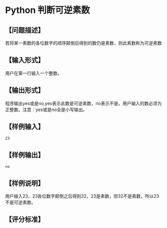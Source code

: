 # Python 判断可逆素数

## 【问题描述】

若将某一素数的各位数字的顺序颠倒后得到的数仍是素数，则此素数称为可逆素数

## 【输入形式】

用户在第一行输入一个整数。

## 【输出形式】

程序输出yes或是no,yes表示此数是可逆素数，no表示不是。用户输入的数必须为正整数。注意：yes或是no全是小写输出。

## 【样例输入】
```
23
```
## 【样例输出】
```
no
```
## 【样例说明】

用户输入23，23各位数字颠倒之后得到32，23是素数，但32不是素数，所以23不是可逆素数。

## 【评分标准】